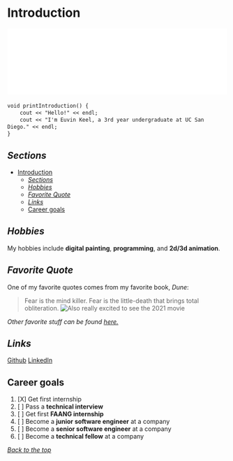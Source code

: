 # Introduction
![Intro Banner](assets/personalbanner.png)
```
void printIntroduction() {
    cout << "Hello!" << endl;
    cout << "I'm Euvin Keel, a 3rd year undergraduate at UC San Diego." << endl;
}
```

## *Sections*
- [Introduction](#introduction)
  - [*Sections*](#sections)
  - [*Hobbies*](#hobbies)
  - [*Favorite Quote*](#favorite-quote)
  - [*Links*](#links)
  - [Career goals](#career-goals)

## *Hobbies*
My hobbies include **digital painting**, **programming**, and **2d/3d animation**.

## *Favorite Quote*
One of my favorite quotes comes from my favorite book, *Dune*:
>Fear is the mind killer. Fear is the little-death that brings total obliteration.
![Also really excited to see the 2021 movie](https://images-na.ssl-images-amazon.com/images/I/41m+6YgCmrL._SX322_BO1,204,203,200_.jpg)

*Other favorite stuff can be found [here.](FAVORITES.md)*

## *Links*
[Github](https://github.com/euvinkeel)
[LinkedIn](https://www.linkedin.com/in/euvin-keel-b97157156/)

## Career goals
1. [X] Get first internship
2. [ ] Pass a __technical interview__
3. [ ] Get first __FAANG internship__
4. [ ] Become a __junior software engineer__ at a company
5. [ ] Become a __senior software engineer__ at a company
6. [ ] Become a __technical fellow__ at a company

[*Back to the top*](#introduction)